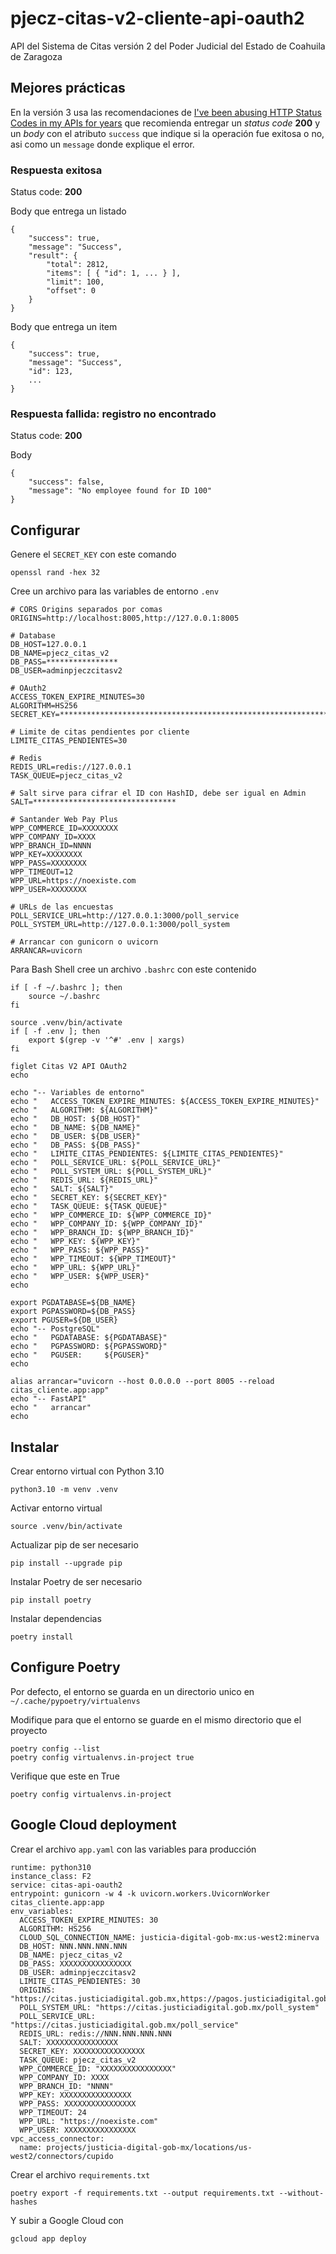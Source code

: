 # pjecz-citas-v2-cliente-api-oauth2

API del Sistema de Citas versión 2 del Poder Judicial del Estado de Coahuila de Zaragoza

## Mejores prácticas

En la versión 3 usa las recomendaciones de [I've been abusing HTTP Status Codes in my APIs for years](https://blog.slimjim.xyz/posts/stop-using-http-codes/) que recomienda entregar un _status code_ **200** y un _body_ con el atributo `success` que indique si la operación fue exitosa o no, asi como un `message` donde explique el error.

### Respuesta exitosa

Status code: **200**

Body que entrega un listado

    {
        "success": true,
        "message": "Success",
        "result": {
            "total": 2812,
            "items": [ { "id": 1, ... } ],
            "limit": 100,
            "offset": 0
        }
    }

Body que entrega un item

    {
        "success": true,
        "message": "Success",
        "id": 123,
        ...
    }

### Respuesta fallida: registro no encontrado

Status code: **200**

Body

    {
        "success": false,
        "message": "No employee found for ID 100"
    }

## Configurar

Genere el `SECRET_KEY` con este comando

    openssl rand -hex 32

Cree un archivo para las variables de entorno `.env`

    # CORS Origins separados por comas
    ORIGINS=http://localhost:8005,http://127.0.0.1:8005

    # Database
    DB_HOST=127.0.0.1
    DB_NAME=pjecz_citas_v2
    DB_PASS=****************
    DB_USER=adminpjeczcitasv2

    # OAuth2
    ACCESS_TOKEN_EXPIRE_MINUTES=30
    ALGORITHM=HS256
    SECRET_KEY=****************************************************************

    # Limite de citas pendientes por cliente
    LIMITE_CITAS_PENDIENTES=30

    # Redis
    REDIS_URL=redis://127.0.0.1
    TASK_QUEUE=pjecz_citas_v2

    # Salt sirve para cifrar el ID con HashID, debe ser igual en Admin
    SALT=********************************

    # Santander Web Pay Plus
    WPP_COMMERCE_ID=XXXXXXXX
    WPP_COMPANY_ID=XXXX
    WPP_BRANCH_ID=NNNN
    WPP_KEY=XXXXXXXX
    WPP_PASS=XXXXXXXX
    WPP_TIMEOUT=12
    WPP_URL=https://noexiste.com
    WPP_USER=XXXXXXXX

    # URLs de las encuestas
    POLL_SERVICE_URL=http://127.0.0.1:3000/poll_service
    POLL_SYSTEM_URL=http://127.0.0.1:3000/poll_system

    # Arrancar con gunicorn o uvicorn
    ARRANCAR=uvicorn

Para Bash Shell cree un archivo `.bashrc` con este contenido

    if [ -f ~/.bashrc ]; then
        source ~/.bashrc
    fi

    source .venv/bin/activate
    if [ -f .env ]; then
        export $(grep -v '^#' .env | xargs)
    fi

    figlet Citas V2 API OAuth2
    echo

    echo "-- Variables de entorno"
    echo "   ACCESS_TOKEN_EXPIRE_MINUTES: ${ACCESS_TOKEN_EXPIRE_MINUTES}"
    echo "   ALGORITHM: ${ALGORITHM}"
    echo "   DB_HOST: ${DB_HOST}"
    echo "   DB_NAME: ${DB_NAME}"
    echo "   DB_USER: ${DB_USER}"
    echo "   DB_PASS: ${DB_PASS}"
    echo "   LIMITE_CITAS_PENDIENTES: ${LIMITE_CITAS_PENDIENTES}"
    echo "   POLL_SERVICE_URL: ${POLL_SERVICE_URL}"
    echo "   POLL_SYSTEM_URL: ${POLL_SYSTEM_URL}"
    echo "   REDIS_URL: ${REDIS_URL}"
    echo "   SALT: ${SALT}"
    echo "   SECRET_KEY: ${SECRET_KEY}"
    echo "   TASK_QUEUE: ${TASK_QUEUE}"
    echo "   WPP_COMMERCE_ID: ${WPP_COMMERCE_ID}"
    echo "   WPP_COMPANY_ID: ${WPP_COMPANY_ID}"
    echo "   WPP_BRANCH_ID: ${WPP_BRANCH_ID}"
    echo "   WPP_KEY: ${WPP_KEY}"
    echo "   WPP_PASS: ${WPP_PASS}"
    echo "   WPP_TIMEOUT: ${WPP_TIMEOUT}"
    echo "   WPP_URL: ${WPP_URL}"
    echo "   WPP_USER: ${WPP_USER}"
    echo

    export PGDATABASE=${DB_NAME}
    export PGPASSWORD=${DB_PASS}
    export PGUSER=${DB_USER}
    echo "-- PostgreSQL"
    echo "   PGDATABASE: ${PGDATABASE}"
    echo "   PGPASSWORD: ${PGPASSWORD}"
    echo "   PGUSER:     ${PGUSER}"
    echo

    alias arrancar="uvicorn --host 0.0.0.0 --port 8005 --reload citas_cliente.app:app"
    echo "-- FastAPI"
    echo "   arrancar"
    echo

## Instalar

Crear entorno virtual con Python 3.10

    python3.10 -m venv .venv

Activar entorno virtual

    source .venv/bin/activate

Actualizar pip de ser necesario

    pip install --upgrade pip

Instalar Poetry de ser necesario

    pip install poetry

Instalar dependencias

    poetry install

## Configure Poetry

Por defecto, el entorno se guarda en un directorio unico en `~/.cache/pypoetry/virtualenvs`

Modifique para que el entorno se guarde en el mismo directorio que el proyecto

    poetry config --list
    poetry config virtualenvs.in-project true

Verifique que este en True

    poetry config virtualenvs.in-project

## Google Cloud deployment

Crear el archivo `app.yaml` con las variables para producción

    runtime: python310
    instance_class: F2
    service: citas-api-oauth2
    entrypoint: gunicorn -w 4 -k uvicorn.workers.UvicornWorker citas_cliente.app:app
    env_variables:
      ACCESS_TOKEN_EXPIRE_MINUTES: 30
      ALGORITHM: HS256
      CLOUD_SQL_CONNECTION_NAME: justicia-digital-gob-mx:us-west2:minerva
      DB_HOST: NNN.NNN.NNN.NNN
      DB_NAME: pjecz_citas_v2
      DB_PASS: XXXXXXXXXXXXXXXX
      DB_USER: adminpjeczcitasv2
      LIMITE_CITAS_PENDIENTES: 30
      ORIGINS: "https://citas.justiciadigital.gob.mx,https://pagos.justiciadigital.gob.mx"
      POLL_SYSTEM_URL: "https://citas.justiciadigital.gob.mx/poll_system"
      POLL_SERVICE_URL: "https://citas.justiciadigital.gob.mx/poll_service"
      REDIS_URL: redis://NNN.NNN.NNN.NNN
      SALT: XXXXXXXXXXXXXXXX
      SECRET_KEY: XXXXXXXXXXXXXXXX
      TASK_QUEUE: pjecz_citas_v2
      WPP_COMMERCE_ID: "XXXXXXXXXXXXXXXX"
      WPP_COMPANY_ID: XXXX
      WPP_BRANCH_ID: "NNNN"
      WPP_KEY: XXXXXXXXXXXXXXXX
      WPP_PASS: XXXXXXXXXXXXXXXX
      WPP_TIMEOUT: 24
      WPP_URL: "https://noexiste.com"
      WPP_USER: XXXXXXXXXXXXXXXX
    vpc_access_connector:
      name: projects/justicia-digital-gob-mx/locations/us-west2/connectors/cupido

Crear el archivo `requirements.txt`

    poetry export -f requirements.txt --output requirements.txt --without-hashes

Y subir a Google Cloud con

    gcloud app deploy
